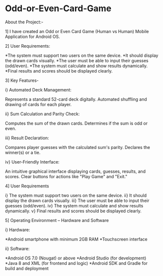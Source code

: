 # Odd-or-Even-Card-Game
About the Project:- 

1] I have created an Odd or Even Card Game (Human vs Human) Mobile Application for Android OS.

2] User Requirements:

*The system must support two users on the same device.
*It should display the drawn cards visually.
*The user must be able to input their guesses (odd/even).
*The system must calculate and show results dynamically.
*Final results and scores should be displayed clearly.

3] Key Features-

i} Automated Deck Management:

Represents a standard 52-card deck digitally.
Automated shuffling and drawing of cards for each player.

ii} Sum Calculation and Parity Check:

Computes the sum of the drawn cards.
Determines if the sum is odd or even.

iii} Result Declaration:

Compares player guesses with the calculated sum's parity.
Declares the winner(s) or a tie.

iv} User-Friendly Interface:

An intuitive graphical interface displaying cards, guesses, results, and scores.
Clear buttons for actions like "Play Game" and "Exit."

4] User Requirements

i} The system must support two users on the same device.
ii} It should display the drawn cards visually.
iii} The user must be able to input their guesses (odd/even).
iv} The system must calculate and show results dynamically.
v} Final results and scores should be displayed clearly.

5] Operating Environment – Hardware and Software 

i} Hardware:

*Android smartphone with minimum 2GB RAM
*Touchscreen interface

ii} Software:

*Android OS 7.0 (Nougat) or above
*Android Studio (for development)
*Java 8 and XML (for frontend and logic)
*Android SDK and Gradle for build and deployment
